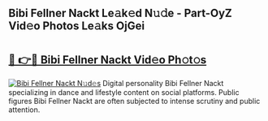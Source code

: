 ## Bibi Fellner Nackt Le𝚊k𝚎d N𝚞𝚍e - Part-OyZ Vid𝚎o Photos Le𝚊ks OjGei

# <h2><a href="http://fb79b7x.evod.top/?m=Bibi+Fellner+Nackt">🔗 👉🔴 Bibi Fellner Nackt Vid𝚎o Ph𝚘t𝚘s</a></h2>

[![Bibi Fellner Nackt N𝚞d𝚎s](https://i.imgur.com/8V9OHl7.gif)](http://fb79b7x.evod.top/?m=Bibi+Fellner+Nackt)
Digital personality Bibi Fellner Nackt specializing in dance and lifestyle content on social platforms. Public figures Bibi Fellner Nackt are often subjected to intense scrutiny and public attention. 
